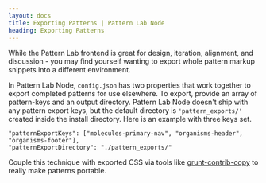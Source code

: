 ```yaml
---
layout: docs
title: Exporting Patterns | Pattern Lab Node
heading: Exporting Patterns
---
```


While the Pattern Lab frontend is great for design, iteration, alignment, and discussion - you may find yourself wanting to export whole pattern markup snippets into a different environment.

In Pattern Lab Node, `config.json` has two properties that work together to export completed patterns for use elsewhere. To export, provide an array of pattern-keys and an output directory. Pattern Lab Node doesn't ship with any pattern export keys, but the default directory is `'pattern_exports/'` created inside the install directory. Here is an example with three keys set.

    "patternExportKeys": ["molecules-primary-nav", "organisms-header", "organisms-footer"],
    "patternExportDirectory": "./pattern_exports/"

Couple this technique with exported CSS via tools like [grunt-contrib-copy](https://github.com/gruntjs/grunt-contrib-copy) to really make patterns portable.
